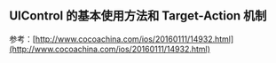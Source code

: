 ## UIControl 的基本使用方法和 Target-Action 机制

参考：[http://www.cocoachina.com/ios/20160111/14932.html](http://www.cocoachina.com/ios/20160111/14932.html)

### 
